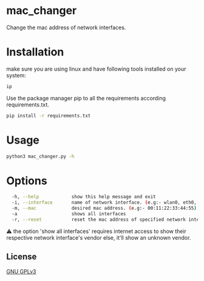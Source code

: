 # mac_changer
Change the mac address of network interfaces.

# Installation
make sure you are using linux and have following tools installed on your system:
```bash
ip
```

Use the package manager pip to all the requirements according requirements.txt.
```bash
pip install -r requirements.txt
```

# Usage
```bash
python3 mac_changer.py -h
```

# Options
```bash
  -h, --help            show this help message and exit
  -i, --interface       name of network interface. (e.g:- wlan0, eth0, etc..)
  -m, --mac             desired mac address. (e.g:- 00:11:22:33:44:55)
  -a                    shows all interfaces
  -r, --reset           reset the mac address of specified network interfac
```
⚠️ the option 'show all interfaces' requires internet access to show their respective network interface's vendor else, it'll show an unknown vendor.

## License
[GNU GPLv3](https://choosealicense.com/licenses/gpl-3.0/)
